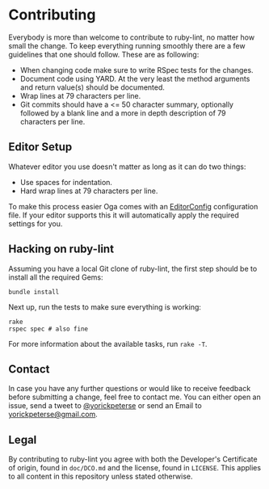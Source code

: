# Contributing

Everybody is more than welcome to contribute to ruby-lint, no matter how small
the change. To keep everything running smoothly there are a few guidelines that
one should follow. These are as following:

* When changing code make sure to write RSpec tests for the changes.
* Document code using YARD. At the very least the method arguments and return
  value(s) should be documented.
* Wrap lines at 79 characters per line.
* Git commits should have a <= 50 character summary, optionally followed by a
  blank line and a more in depth description of 79 characters per line.

## Editor Setup

Whatever editor you use doesn't matter as long as it can do two things:

* Use spaces for indentation.
* Hard wrap lines at 79 characters per line.

To make this process easier Oga comes with an [EditorConfig][editorconfig]
configuration file. If your editor supports this it will automatically apply
the required settings for you.

## Hacking on ruby-lint

Assuming you have a local Git clone of ruby-lint, the first step should be to
install all the required Gems:

    bundle install

Next up, run the tests to make sure everything is working:

    rake
    rspec spec # also fine

For more information about the available tasks, run `rake -T`.

## Contact

In case you have any further questions or would like to receive feedback before
submitting a change, feel free to contact me. You can either open an issue,
send a tweet to [@yorickpeterse][twitter] or send an Email to
<yorickpeterse@gmail.com>.

## Legal

By contributing to ruby-lint you agree with both the Developer's Certificate of
origin, found in `doc/DCO.md` and the license, found in `LICENSE`. This applies
to all content in this repository unless stated otherwise.

[editorconfig]:http://editorconfig.org/
[twitter]: https://twitter.com/yorickpeterse
